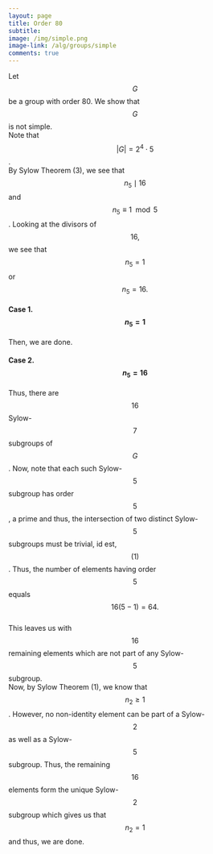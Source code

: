 ```yaml
---
layout: page
title: Order 80
subtitle: 
image: /img/simple.png
image-link: /alg/groups/simple
comments: true
---
```

Let $$G$$ be a group with order 80. We show that $$G$$ is not simple.  
Note that $$|G| = 2^4\cdot5$$.  
By Sylow Theorem (3), we see that $$n_5 \mid 16$$ and $$n_5 \equiv 1 \mod 5$$. Looking at the divisors of $$16,$$ we see that $$n_5 = 1$$ or $$n_5 = 16.$$
#### Case 1. $$n_5 = 1$$
Then, we are done.
#### Case 2. $$n_5 = 16$$
Thus, there are $$16$$ Sylow-$$7$$ subgroups of $$G$$. Now, note that each such Sylow-$$5$$ subgroup has order $$5$$, a prime and thus, the intersection of two distinct Sylow-$$5$$ subgroups must be trivial, id est, $$(1)$$. Thus, the number of elements having order $$5$$ equals $$16(5-1) = 64.$$  
This leaves us with $$16$$ remaining elements which are not part of any Sylow-$$5$$ subgroup.  
Now, by Sylow Theorem (1), we know that $$n_2 \ge 1$$. However, no non-identity element can be part of a Sylow-$$2$$ as well as a Sylow-$$5$$ subgroup. Thus, the remaining $$16$$ elements form the unique Sylow-$$2$$ subgroup which gives us that $$n_2 = 1$$ and thus, we are done.